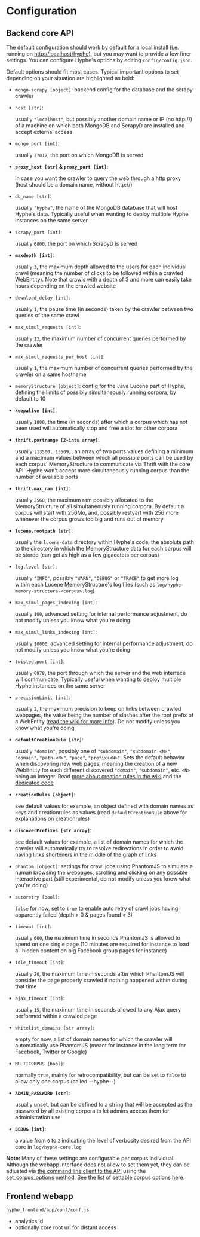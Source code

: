 # Configuration

## Backend core API

The default configuration should work by default for a local install (i.e. running on [http://localhost/hyphe](http://localhost/hyphe)), but you may want to provide a few finer settings. You can configure Hyphe's options by editing ```config/config.json```.

Default options should fit most cases.
Typical important options to set depending on your situation are highlighted as bold:

 - ```mongo-scrapy [object]```: backend config for the database and the scrapy crawler
  + ```host [str]```:
    
    usually ```"localhost"```, but possibly another domain name or IP (no http://) of a machine on which both MongoDB and ScrapyD are installed and accept external access
  + ```mongo_port [int]```:
    
    usually ```27017```, the port on which MongoDB is served
  + __```proxy_host [str]``` & ```proxy_port [int]```__:
    
    in case you want the crawler to query the web through a http proxy (host should be a domain name, without http://)
  + ```db_name [str]```:
    
    usually ```"hyphe"```, the name of the MongoDB database that will host Hyphe's data. Typically useful when wanting to deploy multiple Hyphe instances on the same server
  + ```scrapy_port [int]```:
    
    usually ```6800```, the port on which ScrapyD is served
  + __```maxdepth [int]```__:
    
    usually ```3```, the maximum depth allowed to the users for each individual crawl (meaning the number of clicks to be followed within a crawled WebEntity). Note that crawls with a depth of 3 and more can easily take hours depending on the crawled website
  + ```download_delay [int]```:
    
    usually ```1```, the pause time (in seconds) taken by the crawler between two queries of the same crawl
  + ```max_simul_requests [int]```:
    
    usually ```12```, the maximum number of concurrent queries performed by the crawler
  + ```max_simul_requests_per_host [int]```:
    
    usually ```1```, the maximum number of concurrent queries performed by the crawler on a same hostname

 - ```memoryStructure [object]```: config for the Java Lucene part of Hyphe, defining the limits of possibly simultaneously running corpora, by default to 10
  + __```keepalive [int]```__:
    
    usually ```1800```, the time (in seconds) after which a corpus which has not been used will automatically stop and free a slot for other corpora
  + __```thrift.portrange [2-ints array]```__:
    
    usually ```[13500, 13509]```, an array of two ports values defining a minimum and a maximum values between which all possible ports can be used by each corpus' MemoryStructure to communicate via Thrift with the core API. Hyphe won't accept more simultaneously running corpus than the number of available ports
  + __```thrift.max_ram [int]```__:
    
    usually ```2560```, the maximum ram possibly allocated to the MemoryStructure of all simultaneously running corpora. By default a corpus will start with 256Mo, and, possibly restyart with 256 more whenever the corpus grows too big and runs out of memory
  + __```lucene.rootpath [str]```__:
    
    usually the ```lucene-data``` directory within Hyphe's code, the absolute path to the directory in which the MemoryStructure data for each corpus will be stored (can get as high as a few gigaoctets per corpus)
  + ```log.level [str]```:
    
    usually ```"INFO"```, possibly ```"WARN"```, ```"DEBUG"``` or ```"TRACE"``` to get more log within each Lucene MemoryStructure's log files (such as ```log/hyphe-memory-structure-<corpus>.log```)
  + ```max_simul_pages_indexing [int]```:
    
    usually ```100```, advanced setting for internal performance adjustment, do not modify unless you know what you're doing
  + ```max_simul_links_indexing [int]```:
    
    usually ```10000```, advanced setting for internal performance adjustment, do not modify unless you know what you're doing

 - ```twisted.port [int]```:
   
   usually ```6978```, the port through which the server and the web interface will communicate. Typically useful when wanting to deploy multiple Hyphe instances on the same server

 - ```precisionLimit [int]```:
   
   usually ```2```, the maximum precision to keep on links between crawled webpages, the value being the number of slashes after the root prefix of a WebEntity ([read the wiki for more info](https://github.com/medialab/hyphe/wiki/Precision-limit)). Do not modify unless you know what you're doing

 - __```defaultCreationRule [str]```__:
   
   usually ```"domain"```, possibly one of ```"subdomain"```, ```"subdomain-<N>"```, ```"domain"```, ```"path-<N>"```, ```"page"```, ```"prefix+<N>"```. Sets the default behavior when discovering new web pages, meaning the creation of a new WebEntity for each different discovered ```"domain"```, ```"subdomain"```, etc. ```<N>``` being an integer. Read [more about creation rules in the wiki](https://github.com/medialab/hyphe/wiki/Web-entities#web-entities-creation-rules) and the [dedicated code](/hyphe_backend/lib/creationrules.py)

 - __```creationRules [object]```__:
   
   see default values for example, an object defined with domain names as keys and creationrules as values (read ```defaultCreationRule``` above for explanations on creationrules)

 - __```discoverPrefixes [str array]```__:
   
   see default values for example, a list of domain names for which the crawler will automatically try to resolve redirections in order to avoid having links shorteners in the middle of the graph of links

 - ```phantom [object]```: settings for crawl jobs using PhantomJS to simulate a human browsing the webpages, scrolling and clicking on any possible interactive part (still experimental, do not modify unless you know what you're doing)
  + ```autoretry [bool]```:
    
    ```false``` for now, set to ```true``` to enable auto retry of crawl jobs having apparently failed (depth > 0 & pages found < 3)
  + ```timeout [int]```:
    
    usually ```600```, the maximum time in seconds PhantomJS is allowed to spend on one single page (10 minutes are required for instance to load all hidden content on big Facebook group pages for instance)
  + ```idle_timeout [int]```:
    
    usually ```20```, the maximum time in seconds after which PhantomJS will consider the page properly crawled if nothing happened within during that time
  + ```ajax_timeout [int]```:
    
    usually ```15```, the maximum time in seconds allowed to any Ajax query performed within a crawled page
  + ```whitelist_domains [str array]```:
    
    empty for now, a list of domain names for which the crawler will automatically use PhantomJS (meant for instance in the long term for Facebook, Twitter or Google)

 - ```MULTICORPUS [bool]```:
   
   normally ```true```, mainly for retrocompatibility, but can be set to ```false``` to allow only one corpus (called --hyphe--)

 - __```ADMIN_PASSWORD [str]```__:
   
   usually unset, but can be defined to a string that will be accepted as the password by all existing corpora to let admins access them for administration use

 - __```DEBUG [int]```__:
   
   a value from ```0``` to ```2``` indicating the level of verbosity desired from the API core in ```log/hyphe-core.log```


__Note:__ Many of these settings are configurable per corpus individual. Although the webapp interface does not allow to set them yet, they can be adjusted via [the command line client to the API](dev.md) using the [set_corpus_options method](https://github.com/medialab/hyphe/blob/master/doc/api.md#default-api-commands-no-namespace). See the list of settable corpus options [here](/hyphe_backend/lib/config_hci.py#L182-L201).


## Frontend webapp

```hyphe_frontend/app/conf/conf.js```

 - analytics id
 - optionally core root url for distant access
